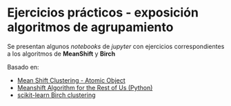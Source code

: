 # Ejercicios prácticos -  exposición algoritmos de agrupamiento

Se presentan algunos *notebooks* de _jupyter_ con ejercicios correspondientes a los algoritmos de __MeanShift__ y __Birch__

Basado en:
 -  [Mean Shift Clustering - Atomic Object](https://spin.atomicobject.com/2015/05/26/mean-shift-clustering/)
 - [Meanshift Algorithm for the Rest of Us (Python)](http://www.chioka.in/meanshift-algorithm-for-the-rest-of-us-python/)
 - [scikit-learn Birch clustering](http://scikit-learn.org/stable/modules/generated/sklearn.cluster.Birch.html)
